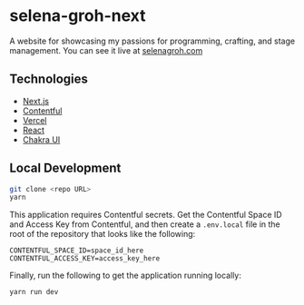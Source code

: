 # selena-groh-next
A website for showcasing my passions for programming, crafting, and stage management. You can see it live at [selenagroh.com](https://www.selenagroh.com/)

## Technologies

- [Next.js](https://nextjs.org/)
- [Contentful](https://www.contentful.com/)
- [Vercel](https://vercel.com/)
- [React](https://reactjs.org/)
- [Chakra UI](https://chakra-ui.com/)

## Local Development
```sh
git clone <repo URL>
yarn
```

This application requires Contentful secrets. Get the Contentful Space ID and Access Key from Contentful, and then create a `.env.local` file in the root of the repository that looks like the following:

```
CONTENTFUL_SPACE_ID=space_id_here
CONTENTFUL_ACCESS_KEY=access_key_here
```

Finally, run the following to get the application running locally:
```sh
yarn run dev
```
